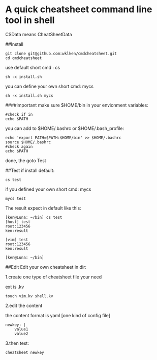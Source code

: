 A quick cheatsheet command line tool in shell
===========================================

CSData means CheatSheetData

##Install

    git clone git@github.com:wklken/cmdcheatsheet.git
    cd cmdcheatsheet
    

use default short cmd : cs

    sh -x install.sh

you can define your own short cmd: mycs

    sh -x install.sh mycs
    

####important
make sure  $HOME/bin in your envionment variables:

    #check if in
    echo $PATH
    
you can add to $HOME/.bashrc or $HOME/.bash_profile:

    echo 'export PATH=$PATH:$HOME/bin' >> $HOME/.bashrc
    source $HOME/.bashrc
    #check again
    echo $PATH

done, the goto Test

##Test
if install default:

    cs test

if you defined your own short cmd: mycs

    mycs test


The result expect in default like this:

    [ken@Luna: ~/bin] cs test
    [host] test
    root:123456
    ken:result

    [vim] test
    root:123456
    ken:result

    [ken@Luna: ~/bin]

##Edit
Edit your own cheatsheet in dir:

1.create one type of cheatsheet file your need

  ext is .kv

    touch vim.kv shell.kv

2.edit the content
  
  the content format is yaml [one kind of config file]

    newkey: |
        value1
        value2

3.then test:

    cheatsheet newkey



